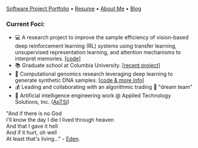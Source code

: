 [Software Project Portfolio](https://unique-divine.github.io/projects/) • [Resume](https://unique-divine.github.io/resume_public.pdf) • [About Me](https://unique-divine.github.io/about/) • [Blog](https://unique-divine.github.io/)   

### Current Foci:
- 💻 A research project to improve the sample efficiency of vision-based deep reinforcement learning (RL) systems using transfer learning, unsupervised representation learning, and attention mechanisms to interpret memories. [[code]](https://github.com/eskalnes/RL_memory)
- 📚 Graduate school at Columbia University. [[recent project]](https://github.com/Unique-Divine/SA-Project)
- 🧬 Computational genomics research leveraging deep learning to generate synthetic DNA samples. [[code & more info]](https://github.com/Unique-Divine/GANs-for-Genomics)
- 💰 Leading and collaborating with an algorithmic trading 👯 "dream team"
- 🤖 Artificial intelligence engineering work @ Applied Technology Solutions, Inc. ([ApTSi])

[Jie]: https://www.linkedin.com/in/jie-yuan-03429973/
[Itsik]: https://www.engineering.columbia.edu/faculty/itsik-peer
[ApTSi]: https://www.linkedin.com/company/aptsi/ 

"And if there is no God  
I'll know the day I die I lived through heaven  
And that I gave it hell  
And if it hurt, oh well  
At least that's living..." - [Eden](https://youtu.be/geZ_5Ri7ANg). 

<!--
[<img align="left" alt="codeSTACKr.com" width="22px" src="https://raw.githubusercontent.com/iconic/open-iconic/master/svg/globe.svg" />][website]
[<img align="left" alt="codeSTACKr | LinkedIn" width="22px" src="https://cdn.jsdelivr.net/npm/simple-icons@v3/icons/linkedin.svg" />][linkedin]



[website]: https://unique-divine.github.io/projects/
[linkedin]: https://www.linkedin.com/in/unique-divine/
-->

<!--
**Unique-Divine/Unique-Divine** is a ✨ _special_ ✨ repository because its `README.md` (this file) appears on your GitHub profile.
Here are some ideas to get you started:

### Greetings, human 👋
- 🔭 I’m currently working on ...
- 🌱 I’m currently learning ...
- 👯 I’m looking to collaborate on ...
- 🤔 I’m looking for help with ...
- 💬 Ask me about ...Anki and language learning Japanese.
- 📫 How to reach me: ...
- 😄 Pronouns: ...
- ⚡ Fun fact: ...
-->
